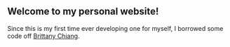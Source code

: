 ## Welcome to my personal website!
Since this is my first time ever developing one for myself, I borrowed some code off <a href="https://github.com/bchiang7?tab=repositories">Brittany Chiang</a>. 

